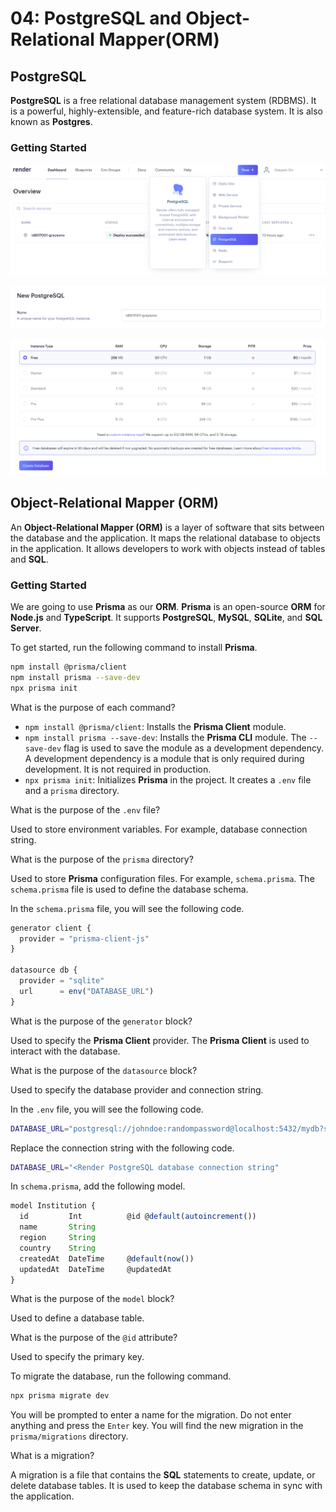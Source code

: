 # 04: PostgreSQL and Object-Relational Mapper(ORM)

## PostgreSQL

**PostgreSQL** is a free relational database management system (RDBMS). It is a powerful, highly-extensible, and feature-rich database system. It is also known as **Postgres**.

### Getting Started

![](<../resources (ignore)/img/04/render-1.PNG>)

![](<../resources (ignore)/img/04/render-2.PNG>)


![](<../resources (ignore)/img/04/render-3.PNG>)


## Object-Relational Mapper (ORM)

An **Object-Relational Mapper (ORM)** is a layer of software that sits between the database and the application. It maps the relational database to objects in the application. It allows developers to work with objects instead of tables and **SQL**.

### Getting Started

We are going to use **Prisma** as our **ORM**. **Prisma** is an open-source **ORM** for **Node.js** and **TypeScript**. It supports **PostgreSQL**, **MySQL**, **SQLite**, and **SQL Server**.

To get started, run the following command to install **Prisma**.

```bash
npm install @prisma/client
npm install prisma --save-dev
npx prisma init
```

What is the purpose of each command?

- `npm install @prisma/client`: Installs the **Prisma Client** module.
- `npm install prisma --save-dev`: Installs the **Prisma CLI** module. The `--save-dev` flag is used to save the module as a development dependency. A development dependency is a module that is only required during development. It is not required in production.
- `npx prisma init`: Initializes **Prisma** in the project. It creates a `.env` file and a `prisma` directory.

What is the purpose of the `.env` file?

Used to store environment variables. For example, database connection string.

What is the purpose of the `prisma` directory?

Used to store **Prisma** configuration files. For example, `schema.prisma`. The `schema.prisma` file is used to define the database schema.

In the `schema.prisma` file, you will see the following code.

```javascript
generator client {
  provider = "prisma-client-js"
}

datasource db {
  provider = "sqlite"
  url      = env("DATABASE_URL")
}
```

What is the purpose of the `generator` block?

Used to specify the **Prisma Client** provider. The **Prisma Client** is used to interact with the database.

What is the purpose of the `datasource` block?

Used to specify the database provider and connection string.

In the `.env` file, you will see the following code.

```bash
DATABASE_URL="postgresql://johndoe:randompassword@localhost:5432/mydb?schema=public"
```

Replace the connection string with the following code.

```bash
DATABASE_URL="<Render PostgreSQL database connection string"
```

In `schema.prisma`, add the following model.

```javascript
model Institution {
  id         Int          @id @default(autoincrement())
  name       String
  region     String
  country    String
  createdAt  DateTime     @default(now())
  updatedAt  DateTime     @updatedAt
}
```

What is the purpose of the `model` block?

Used to define a database table.

What is the purpose of the `@id` attribute?

Used to specify the primary key.

To migrate the database, run the following command.

```bash
npx prisma migrate dev
```

You will be prompted to enter a name for the migration. Do not enter anything and press the `Enter` key. You will find the new migration in the `prisma/migrations` directory.

What is a migration?

A migration is a file that contains the **SQL** statements to create, update, or delete database tables. It is used to keep the database schema in sync with the application.


